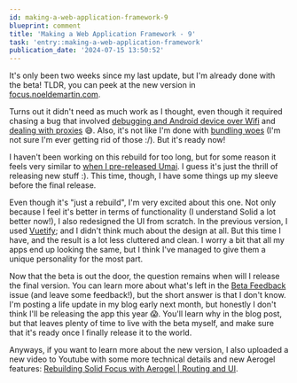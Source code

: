```yaml
---
id: making-a-web-application-framework-9
blueprint: comment
title: 'Making a Web Application Framework - 9'
task: 'entry::making-a-web-application-framework'
publication_date: '2024-07-15 13:50:52'
---
```


It's only been two weeks since my last update, but I'm already done with the beta! TLDR, you can peek at the new version in [focus.noeldemartin.com](https://focus.noeldemartin.com).

Turns out it didn't need as much work as I thought, even though it required chasing a bug that involved [debugging and Android device over Wifi](https://developer.android.com/tools/adb#connect-to-a-device-over-wi-fi) and [dealing with proxies](https://github.com/NoelDeMartin/utils/commit/369ec16c5fa546a6a2e7512501add6b0e5b1a3ac) 😅. Also, it's not like I'm done with [bundling woes](https://github.com/NoelDeMartin/solid-utils/commit/30aceafb9d58f505d02a146d8e81f2e3a041b92f) (I'm not sure I'm ever getting rid of those :/). But it's ready now!

I haven't been working on this rebuild for too long, but for some reason it feels very similar to [when I pre-released Umai](https://github.com/NoelDeMartin/umai/issues/1). I guess it's just the thrill of releasing new stuff :). This time, though, I have some things up my sleeve before the final release.

Even though it's "just a rebuild", I'm very excited about this one. Not only because I feel it's better in terms of functionality (I understand Solid a lot better now!), I also redesigned the UI from scratch. In the previous version, I used [Vuetify](https://vuetifyjs.com); and I didn't think much about the design at all. But this time I have, and the result is a lot less cluttered and clean. I worry a bit that all my apps end up looking the same, but I think I've managed to give them a unique personality for the most part.

Now that the beta is out the door, the question remains when will I release the final version. You can learn more about what's left in the [Beta Feedback](https://github.com/NoelDeMartin/solid-focus/issues/15) issue (and leave some feedback!), but the short answer is that I don't know. I'm posting a life update in my blog early next month, but honestly I don't think I'll be releasing the app this year 😱. You'll learn why in the blog post, but that leaves plenty of time to live with the beta myself, and make sure that it's ready once I finally release it to the world.

Anyways, if you want to learn more about the new version, I also uploaded a new video to Youtube with some more technical details and new Aerogel features: [Rebuilding Solid Focus with Aerogel | Routing and UI](https://www.youtube.com/watch?v=pDK6oQ6igLg).
